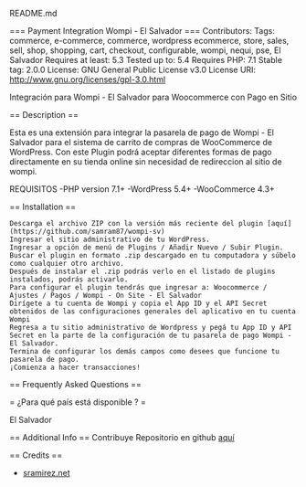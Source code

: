 
README.md

=== Payment Integration Wompi - El Salvador === Contributors: Tags: commerce, e-commerce, commerce, wordpress ecommerce, store, sales, sell, shop, shopping, cart, checkout, configurable, wompi, nequi, pse, El Salvador Requires at least: 5.3 Tested up to: 5.4 Requires PHP: 7.1 Stable tag: 2.0.0 License: GNU General Public License v3.0 License URI: http://www.gnu.org/licenses/gpl-3.0.html

Integración para Wompi - El Salvador para Woocommerce con Pago en Sitio

== Description ==

Esta es una extensión para integrar la pasarela de pago de Wompi - El Salvador para el sistema de carrito de compras de WooCommerce de WordPress. Con este Plugin podrá aceptar diferentes formas de pago directamente en su tienda online sin necesidad de redireccion al sitio de wompi.

REQUISITOS -PHP version 7.1+ -WordPress 5.4+ -WooCommerce 4.3+

== Installation ==

    Descarga el archivo ZIP con la versión más reciente del plugin [aquí](https://github.com/samram87/wompi-sv)
    Ingresar el sitio administrativo de tu WordPress.
    Ingresar a opción de menú de Plugins / Añadir Nuevo / Subir Plugin.
    Buscar el plugin en formato .zip descargado en tu computadora y súbelo como cualquier otro archivo.
    Después de instalar el .zip podrás verlo en el listado de plugins instalados, podrás activarlo.
    Para configurar el plugin tendrás que ingresar a: Woocommerce / Ajustes / Pagos / Wompi - On Site - El Salvador
    Dirígete a tu cuenta de Wompi y copia el App ID y el API Secret obtenidos de las configuraciones generales del aplicativo en tu cuenta Wompi
    Regresa a tu sitio administrativo de Wordpress y pegá tu App ID y API Secret en la parte de la configuración de tu pasarela de pago Wompi - El Salvador.
    Termina de configurar los demás campos como desees que funcione tu pasarela de pago.
    ¡Comienza a hacer transacciones!

== Frequently Asked Questions ==

= ¿Para qué país está disponible ? =

El Salvador

== Additional Info == Contribuye Repositorio en github [aquí](https://github.com/samuelramirez87/wompi-sv)

== Credits ==
*  [sramirez.net](https://sramirez.net)

